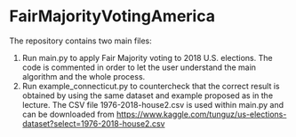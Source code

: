# FairMajorityVotingAmerica
The repository contains two main files:
1) Run main.py to apply Fair Majority voting to 2018 U.S. elections. The code is commented in order to let the user understand the main algorithm and the whole process.
2) Run example_connecticut.py to countercheck that the correct result is obtained by using the same dataset and example proposed as in the lecture.
The CSV file 1976-2018-house2.csv is used within main.py and can be downloaded from https://www.kaggle.com/tunguz/us-elections-dataset?select=1976-2018-house2.csv

